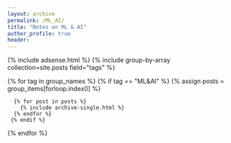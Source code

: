 ```yaml
---
layout: archive
permalink: /ML_AI/
title: "Notes on ML & AI"
author_profile: true
header:
---
```


{% include adsense.html %}
{% include group-by-array collection=site.posts field="tags" %}

{% for tag in group_names %}
    {% if tag == "ML&AI" %}
	  {% assign posts = group_items[forloop.index0] %}
<!---	  <h2 id="{{ tag | slugify }}" class="archive__subtitle">{{ tag }}</h2> -->
	  {% for post in posts %}
	    {% include archive-single.html %}
	  {% endfor %}
	 {% endif %}
{% endfor %}
